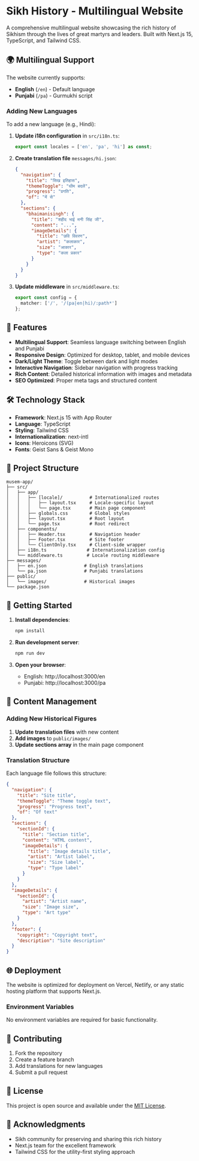 # Sikh History - Multilingual Website

A comprehensive multilingual website showcasing the rich history of Sikhism through the lives of great martyrs and leaders. Built with Next.js 15, TypeScript, and Tailwind CSS.

## 🌍 Multilingual Support

The website currently supports:
- **English** (`/en`) - Default language
- **Punjabi** (`/pa`) - Gurmukhi script

### Adding New Languages

To add a new language (e.g., Hindi):

1. **Update i18n configuration** in `src/i18n.ts`:
   ```typescript
   export const locales = ['en', 'pa', 'hi'] as const;
   ```

2. **Create translation file** `messages/hi.json`:
   ```json
   {
     "navigation": {
       "title": "सिख इतिहास",
       "themeToggle": "थीम बदलें",
       "progress": "प्रगति",
       "of": "में से"
     },
     "sections": {
       "bhaimanisingh": {
         "title": "शहीद भाई मनी सिंह जी",
         "content": "...",
         "imageDetails": {
           "title": "छवि विवरण",
           "artist": "कलाकार",
           "size": "आकार",
           "type": "कला प्रकार"
         }
       }
     }
   }
   ```

3. **Update middleware** in `src/middleware.ts`:
   ```typescript
   export const config = {
     matcher: ['/', '/(pa|en|hi)/:path*']
   };
   ```

## 🚀 Features

- **Multilingual Support**: Seamless language switching between English and Punjabi
- **Responsive Design**: Optimized for desktop, tablet, and mobile devices
- **Dark/Light Theme**: Toggle between dark and light modes
- **Interactive Navigation**: Sidebar navigation with progress tracking
- **Rich Content**: Detailed historical information with images and metadata
- **SEO Optimized**: Proper meta tags and structured content

## 🛠️ Technology Stack

- **Framework**: Next.js 15 with App Router
- **Language**: TypeScript
- **Styling**: Tailwind CSS
- **Internationalization**: next-intl
- **Icons**: Heroicons (SVG)
- **Fonts**: Geist Sans & Geist Mono

## 📁 Project Structure

```
musem-app/
├── src/
│   ├── app/
│   │   ├── [locale]/          # Internationalized routes
│   │   │   ├── layout.tsx     # Locale-specific layout
│   │   │   └── page.tsx       # Main page component
│   │   ├── globals.css        # Global styles
│   │   ├── layout.tsx         # Root layout
│   │   └── page.tsx           # Root redirect
│   ├── components/
│   │   ├── Header.tsx         # Navigation header
│   │   ├── Footer.tsx         # Site footer
│   │   └── ClientOnly.tsx     # Client-side wrapper
│   ├── i18n.ts               # Internationalization config
│   └── middleware.ts         # Locale routing middleware
├── messages/
│   ├── en.json              # English translations
│   └── pa.json              # Punjabi translations
├── public/
│   └── images/              # Historical images
└── package.json
```

## 🚀 Getting Started

1. **Install dependencies**:
   ```bash
   npm install
   ```

2. **Run development server**:
   ```bash
   npm run dev
   ```

3. **Open your browser**:
   - English: http://localhost:3000/en
   - Punjabi: http://localhost:3000/pa

## 📝 Content Management

### Adding New Historical Figures

1. **Update translation files** with new content
2. **Add images** to `public/images/`
3. **Update sections array** in the main page component

### Translation Structure

Each language file follows this structure:
```json
{
  "navigation": {
    "title": "Site title",
    "themeToggle": "Theme toggle text",
    "progress": "Progress text",
    "of": "Of text"
  },
  "sections": {
    "sectionId": {
      "title": "Section title",
      "content": "HTML content",
      "imageDetails": {
        "title": "Image details title",
        "artist": "Artist label",
        "size": "Size label", 
        "type": "Type label"
      }
    }
  },
  "imageDetails": {
    "sectionId": {
      "artist": "Artist name",
      "size": "Image size",
      "type": "Art type"
    }
  },
  "footer": {
    "copyright": "Copyright text",
    "description": "Site description"
  }
}
```

## 🌐 Deployment

The website is optimized for deployment on Vercel, Netlify, or any static hosting platform that supports Next.js.

### Environment Variables

No environment variables are required for basic functionality.

## 🤝 Contributing

1. Fork the repository
2. Create a feature branch
3. Add translations for new languages
4. Submit a pull request

## 📄 License

This project is open source and available under the [MIT License](LICENSE).

## 🙏 Acknowledgments

- Sikh community for preserving and sharing this rich history
- Next.js team for the excellent framework
- Tailwind CSS for the utility-first styling approach
